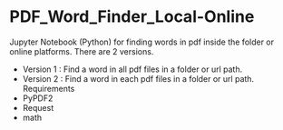 # PDF_Word_Finder_Local-Online
Jupyter Notebook (Python) for finding words in pdf inside the folder or online platforms.
There are 2 versions.
- Version 1 : Find a word in all pdf files in a folder or url path.
- Version 2 : Find a word in each pdf files in a folder or url path.
Requirements
- PyPDF2
- Request
- math
